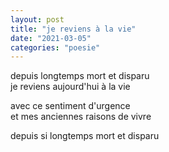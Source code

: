 ```yaml
---
layout: post
title: "je reviens à la vie"
date: "2021-03-05"
categories: "poesie"
---
```


depuis longtemps mort et disparu  
je reviens aujourd'hui à la vie  

avec ce sentiment d'urgence  
et mes anciennes raisons de vivre

depuis si longtemps mort et disparu

